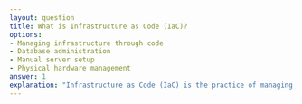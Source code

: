```yaml
---
layout: question
title: What is Infrastructure as Code (IaC)?
options:
- Managing infrastructure through code
- Database administration
- Manual server setup
- Physical hardware management
answer: 1
explanation: "Infrastructure as Code (IaC) is the practice of managing and provisioning computing infrastructure through machine-readable definition files."
---
```


